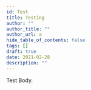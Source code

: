 ```yaml
---
id: Test
title: Testing
author: ""
author_title: ""
author_url: a
hide_table_of_contents: false
tags: []
draft: true
date: 2021-02-28
description: ""
---
```

Test Body.